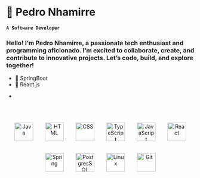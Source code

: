 # 🍁 Pedro Nhamirre
<!--
![image](github-header-image.png)
-->
**`A Software Developer`**

### Hello! I’m Pedro Nhamirre, a passionate tech enthusiast and programming aficionado. I’m excited to collaborate, create, and contribute to innovative projects. Let’s code, build, and explore together!

<ul display:flex; >
  <li>🌱 SpringBoot</li>
  <li>👀 React.js</li>
</ul>


- 

<!--
  <div align="center">
    <a href="https://github.com/PedroNhamirre">
      <img height="180em" src="https://github-readme-stats.vercel.app/api?username=PedroNhamirre&show_icons=true&theme=dark"/>
      <img height="180em" src="https://github-readme-stats.vercel.app/api/top-langs/?username=PedroNhamirre&layout=compact&langs_count=6&theme=catppuccin_latte"/>
    <a/>
  </div>
-->

<br/>
    
<div align="center" style="display: flex; gap: 2rem; flex-wrap: wrap; justify-content: center; margin-top: 2rem;">

  <img align="center" alt="Java" width="50px" src="https://cdn.jsdelivr.net/gh/devicons/devicon/icons/java/java-original.svg"/>
  <img align="center" alt="HTML" width="50px" src="https://cdn.jsdelivr.net/gh/devicons/devicon/icons/html5/html5-plain.svg" />
  <img align="center" alt="CSS" width="50px" src="https://cdn.jsdelivr.net/gh/devicons/devicon/icons/css3/css3-plain.svg" />
  <img align="center" alt="TypeScript" width="50px" src="https://cdn.jsdelivr.net/gh/devicons/devicon/icons/typescript/typescript-plain.svg" />
  <img align="center" alt="JavaScript" width="50px" src="https://cdn.jsdelivr.net/gh/devicons/devicon/icons/javascript/javascript-plain.svg" />

  <img align="center" alt="React" width="50px" src="https://cdn.jsdelivr.net/gh/devicons/devicon/icons/react/react-original.svg" />
  <img align="center" alt="Spring" width="50px" src="https://cdn.jsdelivr.net/gh/devicons/devicon/icons/spring/spring-original.svg" />
  <img align="center" alt="PostgresSQL" width="50px"  src="https://cdn.jsdelivr.net/gh/devicons/devicon@latest/icons/postgresql/postgresql-original.svg" />

  <img align="center" alt="Linux" width="50px" src="https://cdn.jsdelivr.net/gh/devicons/devicon/icons/linux/linux-original.svg" />
  <img align="center" alt="Git" width="50px" src="https://cdn.jsdelivr.net/gh/devicons/devicon/icons/git/git-original.svg" />

  <!--
  <img align="center" alt="Tailwind CSS" width="50px" src="https://cdn.jsdelivr.net/gh/devicons/devicon@latest/icons/tailwindcss/tailwindcss-original.svg" />
  <img align="center" alt="Bootstrap" width="50px"  src="https://cdn.jsdelivr.net/gh/devicons/devicon@latest/icons/bootstrap/bootstrap-original.svg" />
    <img align="center" alt="NodeJS" width="90px" src="https://cdn.jsdelivr.net/gh/devicons/devicon@latest/icons/nodejs/nodejs-plain-wordmark.svg" />
    <img align="center" alt="GitHub" width="50px" src="https://cdn.jsdelivr.net/gh/devicons/devicon/icons/github/github-original.svg" />
    <img align="center" alt="Laravel" width="100px" src="https://cdn.jsdelivr.net/gh/devicons/devicon@latest/icons/laravel/laravel-original-wordmark.svg" />
    <img align="center" alt="PHP" width="90px" src="https://cdn.jsdelivr.net/gh/devicons/devicon@latest/icons/php/php-original.svg" />
    <img align="center" alt="MongoDB" width="50px"  src="https://cdn.jsdelivr.net/gh/devicons/devicon@latest/icons/mongodb/mongodb-plain-wordmark.svg" />
    <img align="center" alt="Golang" width="90px" src="https://cdn.jsdelivr.net/gh/devicons/devicon@latest/icons/go/go-original-wordmark.svg" />
    <img align="center" alt="Python" width="50px" src="https://cdn.jsdelivr.net/gh/devicons/devicon/icons/python/python-plain.svg" />
    <img align="center" alt="Bash" width="30px" width="30px" src="https://cdn.jsdelivr.net/gh/devicons/devicon/icons/bash/bash-original.svg" />
    <img align="center" alt="Angular" width="50px" src="https://cdn.jsdelivr.net/gh/devicons/devicon/icons/angularjs/angularjs-plain.svg" />
    <img align="center" alt="C++" width="30px" width="30px" src="https://cdn.jsdelivr.net/gh/devicons/devicon/icons/cplusplus/cplusplus-line.svg" />
  -->

</div>
<br/>



<!--

<div>
  <a href="https://github.com/anuraghazra/github-readme-stats" >
    <img src="https://github-readme-stats.vercel.app/api/pin/?username=anuraghazra&repo=github-readme-stats"/>
  </a>
</div>


<div align="center">
   <a href="https://github.com/PedroNhamirre">
    <img src="https://github-readme-streak-stats.herokuapp.com?user=PedroNhamirre&show_icons=true&theme=dark"/>
  </a>
</div>
<div align="center">
  <a href="https://github.com/PedroNhamirre">
    <img height="180em" src="https://github-profile-trophy.vercel.app/?username=PedroNhamirre&show_icons=true&theme=dark"/>
  </a>
</div>
---
### 🤳 Connect with me :
<div align="center">
  <a href="https://instagram.com/" target="_blank">
    <img src="https://img.shields.io/badge/-Instagram-%23E4405F?style=for-the-badge&logo=instagram&logoColor=white" target="_blank">
  </a>
 <a href="https://www.facebook.com/" target="_blank">
   <img src="https://img.shields.io/badge/Facebook-1877F2?style=for-the-badge&logo=facebook&logoColor=white" target="_blank">
 </a>
  <a href = "mailto:pedrooliv62@gmail.com">
    <img src="https://img.shields.io/badge/-Gmail-%23333?style=for-the-badge&logo=gmail&logoColor=white" target="_blank">
  </a>
  <a href="https://www.linkedin.com/in/" target="_blank">
    <img src="https://img.shields.io/badge/-LinkedIn-%230077B5?style=for-the-badge&logo=linkedin&logoColor=white" target="_blank">
  </a>
</div>
-->
